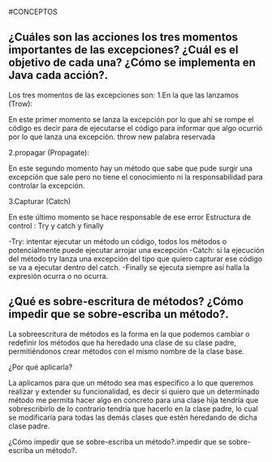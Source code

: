 
#CONCEPTOS

## ¿Cuáles son las acciones los tres momentos importantes de las excepciones? ¿Cuál es el objetivo de cada una? ¿Cómo se implementa en Java cada acción?.
Los tres momentos de las excepciones son:
1.En la que las lanzamos (Trow):

En este primer momento se lanza la excepción por lo que ahí se rompe el código es decir para de ejecutarse el código para informar que algo ocurrió por lo que lanza una excepción.
throw new palabra reservada

2.propagar (Propagate):

En este segundo momento hay un método que sabe que pude surgir una excepción que sale pero no tiene el conocimiento ni la responsabilidad para controlar la excepción.

3.Capturar (Catch)

En este último momento se hace responsable de ese error
Estructura de control : Try y catch y finally

-Try: intentar ejecutar un método un código, todos los métodos o potencialmente puede ejecutar  arrojar una excepción
-Catch: si la ejecución del método try lanza una excepción del tipo que quiero capturar ese código se va a ejecutar dentro del catch.
-Finally se ejecuta siempre así halla la expresión ocurra o no ocurra.

## ¿Qué es sobre-escritura de métodos? ¿Cómo impedir que se sobre-escriba un método?.

La sobreescritura de métodos es la forma en la que podemos cambiar o redefinir los métodos que ha heredado una clase de su clase padre, permitiéndonos crear métodos con el mismo nombre de la clase base.

¿Por qué aplicarla?

La aplicamos para que un método sea mas especifico a lo que queremos realizar y extender su funcionalidad, es decir si quiero que un determinado método me permita hacer algo en concreto para una clase hija tendría que sobrescribirlo de lo contrario tendría que hacerlo en la clase padre, lo cual se modificaría para todas las demás clases que estén heredando de dicha clase padre.

 ¿Cómo impedir que se sobre-escriba un método?.impedir que se sobre-escriba un método?.